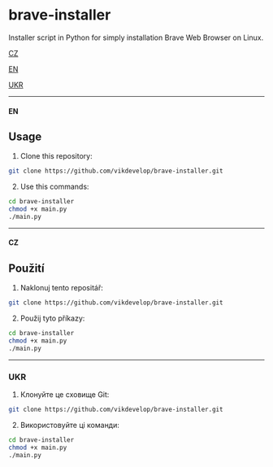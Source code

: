 # brave-installer
Installer script in Python for simply installation Brave Web Browser on Linux.

[CZ](https://github.com/vikdevelop/brave-installer/#cz)

[EN](https://github.com/vikdevelop/brave-installer#en)

[UKR](https://github.com/vikdevelop/brave-installer#ukr)

<hr>

#### EN
## Usage
1. Clone this repository:
```bash
git clone https://github.com/vikdevelop/brave-installer.git
```
2. Use this commands:
```bash
cd brave-installer
chmod +x main.py
./main.py
```

<hr>

#### CZ
## Použití
1. Naklonuj tento repositář:
```bash
git clone https://github.com/vikdevelop/brave-installer.git
```
2. Použij tyto příkazy:
```bash
cd brave-installer
chmod +x main.py
./main.py
```

<hr>

### UKR
1. Клонуйте це сховище Git:
```bash
git clone https://github.com/vikdevelop/brave-installer.git
```
2. Використовуйте ці команди:
```bash
cd brave-installer
chmod +x main.py
./main.py
```
